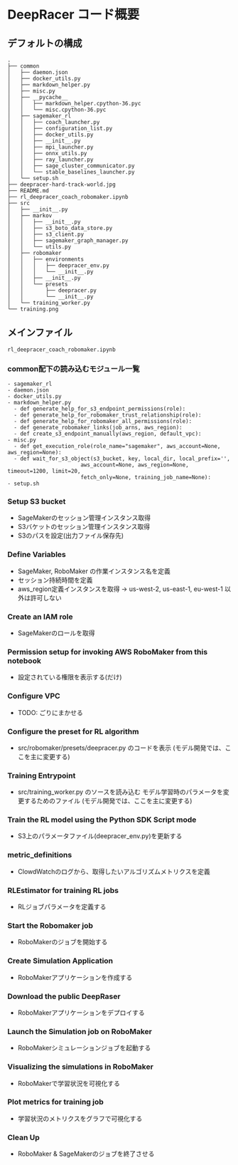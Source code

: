 # DeepRacer コード概要

## デフォルトの構成

```
.
├── common
│   ├── daemon.json
│   ├── docker_utils.py
│   ├── markdown_helper.py
│   ├── misc.py
│   ├── __pycache__
│   │   ├── markdown_helper.cpython-36.pyc
│   │   └── misc.cpython-36.pyc
│   ├── sagemaker_rl
│   │   ├── coach_launcher.py
│   │   ├── configuration_list.py
│   │   ├── docker_utils.py
│   │   ├── __init__.py
│   │   ├── mpi_launcher.py
│   │   ├── onnx_utils.py
│   │   ├── ray_launcher.py
│   │   ├── sage_cluster_communicator.py
│   │   └── stable_baselines_launcher.py
│   └── setup.sh
├── deepracer-hard-track-world.jpg
├── README.md
├── rl_deepracer_coach_robomaker.ipynb
├── src
│   ├── __init__.py
│   ├── markov
│   │   ├── __init__.py
│   │   ├── s3_boto_data_store.py
│   │   ├── s3_client.py
│   │   ├── sagemaker_graph_manager.py
│   │   └── utils.py
│   ├── robomaker
│   │   ├── environments
│   │   │   ├── deepracer_env.py
│   │   │   └── __init__.py
│   │   ├── __init__.py
│   │   └── presets
│   │       ├── deepracer.py
│   │       └── __init__.py
│   └── training_worker.py
└── training.png
```

## メインファイル

```
rl_deepracer_coach_robomaker.ipynb
```

### common配下の読み込むモジュール一覧

```
- sagemaker_rl
- daemon.json
- docker_utils.py
- markdown_helper.py
  - def generate_help_for_s3_endpoint_permissions(role):
  - def generate_help_for_robomaker_trust_relationship(role):
  - def generate_help_for_robomaker_all_permissions(role):
  - def generate_robomaker_links(job_arns, aws_region):
  - def create_s3_endpoint_manually(aws_region, default_vpc):
- misc.py
  - def get_execution_role(role_name="sagemaker", aws_account=None, aws_region=None):
  - def wait_for_s3_object(s3_bucket, key, local_dir, local_prefix='', 
                       aws_account=None, aws_region=None, timeout=1200, limit=20,
                       fetch_only=None, training_job_name=None):
- setup.sh
```

### Setup S3 bucket
- SageMakerのセッション管理インスタンス取得
- S3バケットのセッション管理インスタンス取得
- S3のパスを設定(出力ファイル保存先)

### Define Variables
- SageMaker, RoboMaker の作業インスタンス名を定義
- セッション持続時間を定義
- aws_region定義インスタンスを取得
  -> us-west-2, us-east-1, eu-west-1 以外は許可しない

### Create an IAM role
- SageMakerのロールを取得

### Permission setup for invoking AWS RoboMaker from this notebook
- 設定されている権限を表示する(だけ)

### Configure VPC
- TODO: ごりにまかせる

### Configure the preset for RL algorithm
- src/robomaker/presets/deepracer.py
  のコードを表示
  (モデル開発では、ここを主に変更する)

### Training Entrypoint
- src/training_worker.py
  のソースを読み込む
  モデル学習時のパラメータを変更するためのファイル
  (モデル開発では、ここを主に変更する)

### Train the RL model using the Python SDK Script mode
- S3上のパラメータファイル(deepracer_env.py)を更新する

### metric_definitions
- ClowdWatchのログから、取得したいアルゴリズムメトリクスを定義

### RLEstimator for training RL jobs
- RLジョブパラメータを定義する

### Start the Robomaker job
- RoboMakerのジョブを開始する

### Create Simulation Application
- RoboMakerアプリケーションを作成する

### Download the public DeepRaser
- RoboMakerアプリケーションをデプロイする

### Launch the Simulation job on RoboMaker
- RoboMakerシミュレーションジョブを起動する

### Visualizing the simulations in RoboMaker
- RoboMakerで学習状況を可視化する

### Plot metrics for training job
- 学習状況のメトリクスをグラフで可視化する

### Clean Up
- RoboMaker & SageMakerのジョブを終了させる



